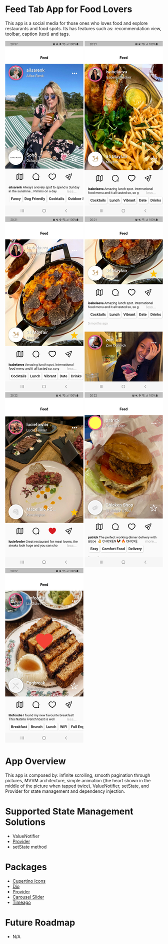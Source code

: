 # Feed Tab App for Food Lovers

This app is a social media for those ones who loves food and explore restaurants and food spots. Its has features such as:
recommendation view, toolbar, caption (text) and tags.

<p float="left">
  <img src="web/icons/feed.jpg" width="250"/>
  <img src="web/icons/feed_1.jpg" width="250" />
  <img src="web/icons/feed_2.jpg" width="250" />
  <img src="web/icons/feed_3.jpg" width="250" />
  <img src="web/icons/feed_4.jpg" width="250" />
  <img src="web/icons/feed_5.jpg" width="250" />
  <img src="web/icons/feed_6.jpg" width="250" />

# App Overview
 
This app is composed by: infinite scrolling, smooth pagination through pictures, MVVM architecture,
simple animation (the heart shown in the middle of the picture when tapped twice), ValueNotifier, setState, and Provider 
for state management and dependency injection.

# Supported State Management Solutions
  
-  ValueNotifier
- [Provider](https://pub.dev/packages/provider)
-  setState method
  
# Packages 

- [Cupertino Icons](https://pub.dev/packages/cupertino_icons)
- [Dio](https://pub.dev/packages/dio)
- [Provider](https://pub.dev/packages/provider)
- [Carousel Slider](https://pub.dev/packages/carousel_slider)
- [Timeago](https://pub.dev/packages/timeago)

# Future Roadmap

- N/A

